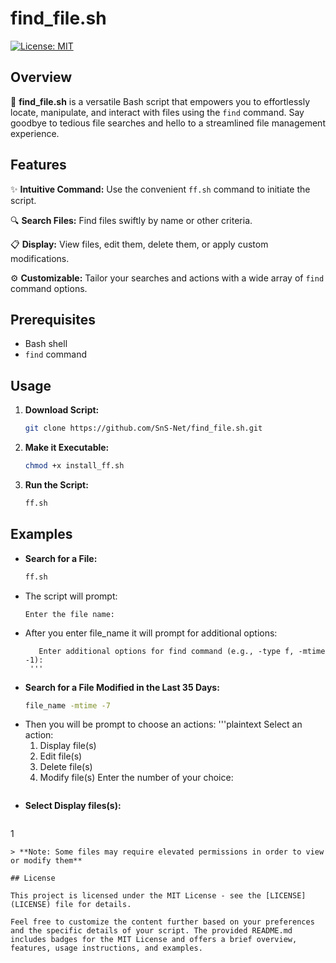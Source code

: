 # find_file.sh

[![License: MIT](https://img.shields.io/badge/License-MIT-yellow.svg)](https://opensource.org/licenses/MIT)

## Overview

🚀 **find_file.sh** is a versatile Bash script that empowers you to effortlessly locate, manipulate, and interact with files using the `find` command. Say goodbye to tedious file searches and hello to a streamlined file management experience.

## Features

✨ **Intuitive Command:** Use the convenient `ff.sh` command to initiate the script.

🔍 **Search Files:** Find files swiftly by name or other criteria.

📋 **Display:** View files, edit them, delete them, or apply custom modifications.

⚙️ **Customizable:** Tailor your searches and actions with a wide array of `find` command options.

## Prerequisites

- Bash shell
- `find` command

## Usage

1. **Download Script:**
   ```bash
   git clone https://github.com/SnS-Net/find_file.sh.git
   ```

2. **Make it Executable:**
   ```bash
   chmod +x install_ff.sh
   ```

3. **Run the Script:**
   ```bash
   ff.sh
   ```

## Examples

- **Search for a File:**
  ```bash
  ff.sh
  ```
- The script will prompt:
  ```plaintext
  Enter the file name:
  ```
- After you enter file_name it will prompt for additional options:
  ```plaintext
     Enter additional options for find command (e.g., -type f, -mtime -1): 
   '''
- **Search for a File Modified in the Last 35 Days:**
  ```bash
  file_name -mtime -7
  ```
- Then you will be prompt to choose an actions:
  '''plaintext
  Select an action:
  1. Display file(s)
  2. Edit file(s)
  3. Delete file(s)
  4. Modify file(s)
  Enter the number of your choice: 
  ```
- **Select Display files(s):**
  ```bash
 1
  ```
> **Note: Some files may require elevated permissions in order to view or modify them**

## License

This project is licensed under the MIT License - see the [LICENSE](LICENSE) file for details.

Feel free to customize the content further based on your preferences and the specific details of your script. The provided README.md includes badges for the MIT License and offers a brief overview, features, usage instructions, and examples.
